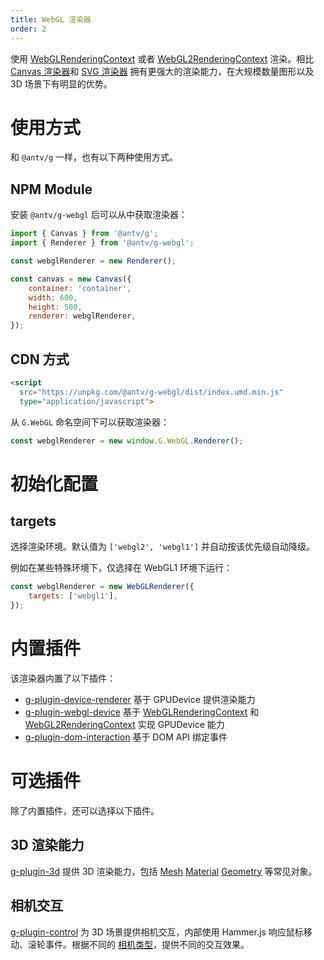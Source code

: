 ```yaml
---
title: WebGL 渲染器
order: 2
---
```


使用 [WebGLRenderingContext](https://developer.mozilla.org/en-US/docs/Web/API/WebGLRenderingContext) 或者 [WebGL2RenderingContext](https://developer.mozilla.org/en-US/docs/Web/API/WebGL2RenderingContext) 渲染。相比 [Canvas 渲染器](/zh/docs/api/renderer/canvas)和 [SVG 渲染器](/zh/docs/api/renderer/svg) 拥有更强大的渲染能力，在大规模数量图形以及 3D 场景下有明显的优势。

# 使用方式

和 `@antv/g` 一样，也有以下两种使用方式。

## NPM Module

安装 `@antv/g-webgl` 后可以从中获取渲染器：

```js
import { Canvas } from '@antv/g';
import { Renderer } from '@antv/g-webgl';

const webglRenderer = new Renderer();

const canvas = new Canvas({
    container: 'container',
    width: 600,
    height: 500,
    renderer: webglRenderer,
});
```

## CDN 方式

```html
<script
  src="https://unpkg.com/@antv/g-webgl/dist/index.umd.min.js"
  type="application/javascript">
```

从 `G.WebGL` 命名空间下可以获取渲染器：

```js
const webglRenderer = new window.G.WebGL.Renderer();
```

# 初始化配置

## targets

选择渲染环境。默认值为 `['webgl2', 'webgl1']` 并自动按该优先级自动降级。

例如在某些特殊环境下，仅选择在 WebGL1 环境下运行：

```js
const webglRenderer = new WebGLRenderer({
    targets: ['webgl1'],
});
```

# 内置插件

该渲染器内置了以下插件：

-   [g-plugin-device-renderer](/zh/docs/plugins/device-renderer) 基于 GPUDevice 提供渲染能力
-   [g-plugin-webgl-device](/zh/docs/plugins/webgl-device) 基于 [WebGLRenderingContext](https://developer.mozilla.org/en-US/docs/Web/API/WebGLRenderingContext) 和 [WebGL2RenderingContext](https://developer.mozilla.org/en-US/docs/Web/API/WebGL2RenderingContext) 实现 GPUDevice 能力
-   [g-plugin-dom-interaction](/zh/docs/plugins/dom-interaction) 基于 DOM API 绑定事件

# 可选插件

除了内置插件，还可以选择以下插件。

## 3D 渲染能力

[g-plugin-3d](/zh/docs/plugins/3d) 提供 3D 渲染能力，包括 [Mesh](/zh/docs/api/3d/mesh) [Material](/zh/docs/api/3d/material) [Geometry](/zh/docs/api/3d/geometry) 等常见对象。

## 相机交互

[g-plugin-control](/zh/docs/plugins/control) 为 3D 场景提供相机交互，内部使用 Hammer.js 响应鼠标移动、滚轮事件。根据不同的 [相机类型](/zh/docs/api/camera#%E7%9B%B8%E6%9C%BA%E7%B1%BB%E5%9E%8B)，提供不同的交互效果。
